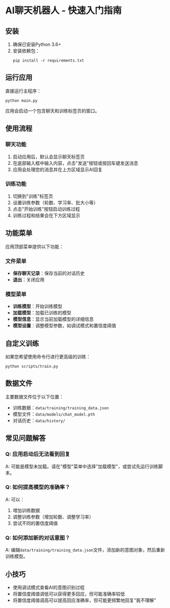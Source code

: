 # AI聊天机器人 - 快速入门指南

## 安装

1. 确保已安装Python 3.6+
2. 安装依赖包：
   ```
   pip install -r requirements.txt
   ```

## 运行应用

直接运行主程序：
```
python main.py
```

应用会启动一个包含聊天和训练标签页的窗口。

## 使用流程

### 聊天功能

1. 启动应用后，默认会显示聊天标签页
2. 在底部输入框中输入内容，点击"发送"按钮或按回车键发送消息
3. 应用会处理您的消息并在上方区域显示AI回复

### 训练功能

1. 切换到"训练"标签页
2. 设置训练参数（轮数、学习率、批大小等）
3. 点击"开始训练"按钮启动训练过程
4. 训练过程和结果会在下方区域显示

## 功能菜单

应用顶部菜单提供以下功能：

### 文件菜单
- **保存聊天记录**：保存当前的对话历史
- **退出**：关闭应用

### 模型菜单
- **训练模型**：开始训练模型
- **加载模型**：加载已训练的模型
- **模型信息**：显示当前加载模型的详细信息
- **模型设置**：调整模型参数，如调试模式和置信度阈值

## 自定义训练

如果您希望使用命令行进行更高级的训练：

```
python scripts/train.py
```

## 数据文件

主要数据文件位于以下位置：

- 训练数据：`data/training/training_data.json`
- 模型文件：`data/models/chat_model.pth`
- 对话历史：`data/history/`

## 常见问题解答

### Q: 应用启动后无法看到回复

A: 可能是模型未加载。请在"模型"菜单中选择"加载模型"，或尝试先运行训练脚本。

### Q: 如何提高模型的准确率？

A: 可以：
1. 增加训练数据
2. 调整训练参数（增加轮数、调整学习率）
3. 尝试不同的置信度阈值

### Q: 如何添加新的对话意图？

A: 编辑`data/training/training_data.json`文件，添加新的意图对象，然后重新训练模型。

## 小技巧

- 使用调试模式查看AI的意图识别过程
- 将置信度阈值调低可以获得更多回应，但可能准确率较低
- 将置信度阈值调高可以提高回应准确率，但可能更频繁地回复"我不理解" 